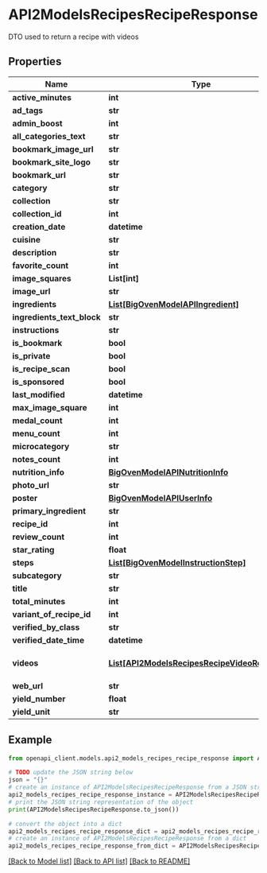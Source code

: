 # API2ModelsRecipesRecipeResponse

DTO used to return a recipe with videos

## Properties

Name | Type | Description | Notes
------------ | ------------- | ------------- | -------------
**active_minutes** | **int** |  | [optional] 
**ad_tags** | **str** |  | [optional] 
**admin_boost** | **int** |  | [optional] 
**all_categories_text** | **str** |  | [optional] 
**bookmark_image_url** | **str** |  | [optional] 
**bookmark_site_logo** | **str** |  | [optional] 
**bookmark_url** | **str** |  | [optional] 
**category** | **str** |  | [optional] 
**collection** | **str** |  | [optional] 
**collection_id** | **int** |  | [optional] 
**creation_date** | **datetime** |  | [optional] 
**cuisine** | **str** |  | [optional] 
**description** | **str** |  | [optional] 
**favorite_count** | **int** |  | [optional] 
**image_squares** | **List[int]** |  | [optional] 
**image_url** | **str** |  | [optional] 
**ingredients** | [**List[BigOvenModelAPIIngredient]**](BigOvenModelAPIIngredient.md) |  | [optional] 
**ingredients_text_block** | **str** |  | [optional] 
**instructions** | **str** |  | [optional] 
**is_bookmark** | **bool** |  | [optional] 
**is_private** | **bool** |  | [optional] 
**is_recipe_scan** | **bool** |  | [optional] 
**is_sponsored** | **bool** |  | [optional] 
**last_modified** | **datetime** |  | [optional] 
**max_image_square** | **int** |  | [optional] 
**medal_count** | **int** |  | [optional] 
**menu_count** | **int** |  | [optional] 
**microcategory** | **str** |  | [optional] 
**notes_count** | **int** |  | [optional] 
**nutrition_info** | [**BigOvenModelAPINutritionInfo**](BigOvenModelAPINutritionInfo.md) |  | [optional] 
**photo_url** | **str** |  | [optional] 
**poster** | [**BigOvenModelAPIUserInfo**](BigOvenModelAPIUserInfo.md) |  | [optional] 
**primary_ingredient** | **str** |  | [optional] 
**recipe_id** | **int** |  | [optional] 
**review_count** | **int** |  | [optional] 
**star_rating** | **float** |  | [optional] 
**steps** | [**List[BigOvenModelInstructionStep]**](BigOvenModelInstructionStep.md) |  | [optional] 
**subcategory** | **str** |  | [optional] 
**title** | **str** |  | [optional] 
**total_minutes** | **int** |  | [optional] 
**variant_of_recipe_id** | **int** |  | [optional] 
**verified_by_class** | **str** |  | [optional] 
**verified_date_time** | **datetime** |  | [optional] 
**videos** | [**List[API2ModelsRecipesRecipeVideoResponse]**](API2ModelsRecipesRecipeVideoResponse.md) | Gets or sets the recipe videos, i.e. a list of type {API2.Models.Recipes.RecipeVideoResponse} | [optional] 
**web_url** | **str** |  | [optional] 
**yield_number** | **float** |  | [optional] 
**yield_unit** | **str** |  | [optional] 

## Example

```python
from openapi_client.models.api2_models_recipes_recipe_response import API2ModelsRecipesRecipeResponse

# TODO update the JSON string below
json = "{}"
# create an instance of API2ModelsRecipesRecipeResponse from a JSON string
api2_models_recipes_recipe_response_instance = API2ModelsRecipesRecipeResponse.from_json(json)
# print the JSON string representation of the object
print(API2ModelsRecipesRecipeResponse.to_json())

# convert the object into a dict
api2_models_recipes_recipe_response_dict = api2_models_recipes_recipe_response_instance.to_dict()
# create an instance of API2ModelsRecipesRecipeResponse from a dict
api2_models_recipes_recipe_response_from_dict = API2ModelsRecipesRecipeResponse.from_dict(api2_models_recipes_recipe_response_dict)
```
[[Back to Model list]](../README.md#documentation-for-models) [[Back to API list]](../README.md#documentation-for-api-endpoints) [[Back to README]](../README.md)


